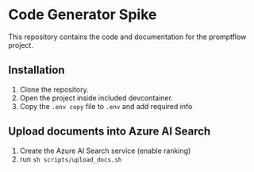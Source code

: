 # Code Generator Spike

This repository contains the code and documentation for the promptflow project.

## Installation

1. Clone the repository.
2. Open the project inside included devcontainer.
3. Copy the `.env copy` file to `.env` and add required info

## Upload documents into Azure AI Search

1. Create the Azure AI Search service (enable ranking)
2. run `sh scripts/upload_docs.sh`
